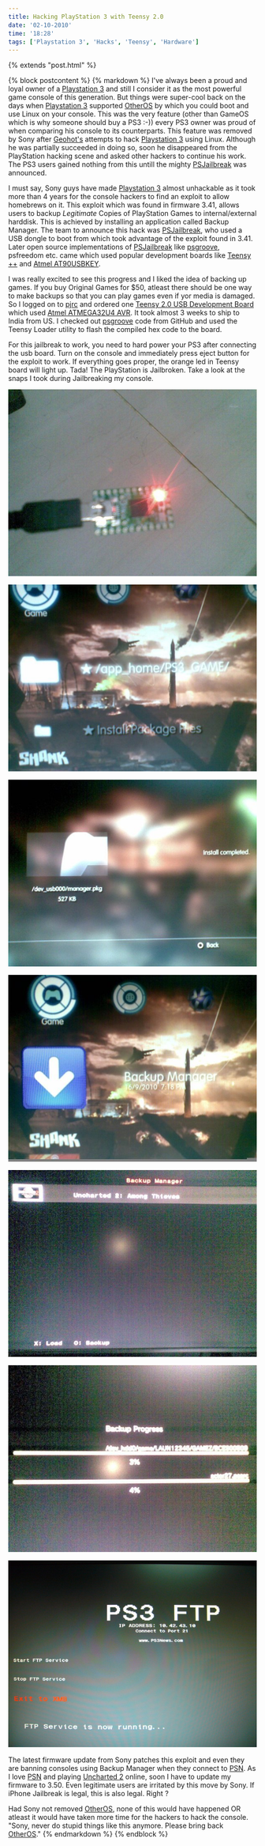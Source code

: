 ```yaml
---
title: Hacking PlayStation 3 with Teensy 2.0
date: '02-10-2010'
time: '18:28'
tags: ['Playstation 3', 'Hacks', 'Teensy', 'Hardware']
---
```

{% extends "post.html" %}

{% block postcontent %}
{% markdown %}
I've always been a proud and loyal owner of a [Playstation 3](http://en.wikipedia.org/wiki/PlayStation_3) and still I consider it as the most powerful game console of this generation. But things were super-cool back on the days when [Playstation 3](http://en.wikipedia.org/wiki/PlayStation_3) supported [OtherOS](http://en.wikipedia.org/wiki/OtherOS) by which you could boot and use Linux on your console. This was the very feature (other than GameOS which is why someone should buy a PS3 :-)) every PS3 owner was proud of when comparing his console to its counterparts. This feature was removed by Sony after [Geohot's](http://en.wikipedia.org/wiki/George_Hotz) attempts to hack [Playstation 3](http://en.wikipedia.org/wiki/PlayStation_3) using Linux. Although he was partially succeeded in doing so, soon he disappeared from the PlayStation hacking scene and asked other hackers to continue his work. The PS3 users gained nothing from this untill the mighty [PSJailbreak](http://psjailbreak.com) was announced.

I must say, Sony guys have made [Playstation 3](http://en.wikipedia.org/wiki/PlayStation_3) almost unhackable as it took more than 4 years for the console hackers to find an exploit to allow homebrews on it. This exploit which was found in firmware 3.41, allows users to backup *Legitimate* Copies of PlayStation Games to internal/external harddisk. This is achieved by installing an application called Backup Manager. The team to announce this hack was [PSJailbreak](http://psjailbreak.com), who used a USB dongle to boot from which took advantage of the exploit found in 3.41. Later open source implementations of [PSJailbreak](http://psjailbreak.com) like [psgroove](http://github.com/psgroove/psgroove), psfreedom etc. came which used popular development boards like [Teensy ++](http://www.pjrc.com/store/teensypp.html) and [Atmel AT90USBKEY](http://www.atmel.com/dyn/products/tools_card.asp?tool_id=3879).

I was really excited to see this progress and I liked the idea of backing up games. If you buy Original Games for $50, atleast there should be one way to make backups so that you can play games even if yor media is damaged. So I logged on to [pjrc](http://pjrc.com) and ordered one [Teensy 2.0 USB Development Board](http://www.pjrc.com/teensy/) which used [Atmel ATMEGA32U4 AVR](http://www.atmel.com/dyn/products/product_card.asp?part_id=4317). It took almost 3 weeks to ship to India from US. I checked out [psgroove](http://github.com/psgroove/psgroove) code from GitHub and used the Teensy Loader utility to flash the compiled hex code to the board.

For this jailbreak to work, you need to hard power your PS3 after connecting the usb board. Turn on the console and immediately press eject button for the exploit to work. If everything goes proper, the orange led in Teensy board will light up. Tada! The PlayStation is Jailbroken. Take a look at the snaps I took during Jailbreaking my console.

![Flashed Teensy](/images/posts/2010-10-02-hacking-playstation3-with-teensy/teensy_loaded.jpg)

![Exploited](/images/posts/2010-10-02-hacking-playstation3-with-teensy/exploited.jpg)

![Installing](/images/posts/2010-10-02-hacking-playstation3-with-teensy/installing.jpg)

![Backup Manager](/images/posts/2010-10-02-hacking-playstation3-with-teensy/backup_manager.jpg)

![Backup Manager Page](/images/posts/2010-10-02-hacking-playstation3-with-teensy/bm_screen.jpg)

![Backing up Uncharted](/images/posts/2010-10-02-hacking-playstation3-with-teensy/backing_up.jpg)

![FTP Server](/images/posts/2010-10-02-hacking-playstation3-with-teensy/ftp_server.jpg)

The latest firmware update from Sony patches this exploit and even they are banning consoles using Backup Manager when they connect to [PSN](http://en.wikipedia.org/wiki/PlayStation_Network). As I love [PSN](http://en.wikipedia.org/wiki/PlayStation_Network) and playing [Uncharted 2](http://en.wikipedia.org/wiki/Uncharted_2:_Among_Thieves) online, soon I have to update my firmware to 3.50. Even legitimate users are irritated by this move by Sony. If iPhone Jailbreak is legal, this is also legal. Right ?

Had Sony not removed [OtherOS](http://en.wikipedia.org/wiki/OtherOS), none of this would have happened OR atleast it would have taken more time for the hackers to hack the console. "Sony, never do stupid things like this anymore. Please bring back [OtherOS](http://en.wikipedia.org/wiki/OtherOS)." 
{% endmarkdown %}
{% endblock %}
